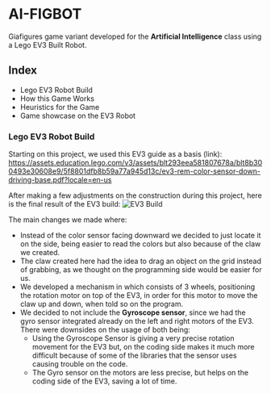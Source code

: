 # AI-FIGBOT
Giafigures game variant developed for the <strong>Artificial Intelligence</strong> class using a Lego EV3 Built Robot.

## Index
* Lego EV3 Robot Build
* How this Game Works
* Heuristics for the Game
* Game showcase on the EV3 Robot

### Lego EV3 Robot Build
Starting on this project, we used this EV3 guide as a basis (link):
https://assets.education.lego.com/v3/assets/blt293eea581807678a/blt8b300493e30608e9/5f8801dfb8b59a77a945d13c/ev3-rem-color-sensor-down-driving-base.pdf?locale=en-us

After making a few adjustments on the construction during this project, here is the final result of the EV3 build:
![EV3 Build](https://github.com/andrecfoss/AI-FIGBOT/assets/134842813/10d4fe15-a5f7-4759-a941-b44ce7eb776e)

The main changes we made where:
* Instead of the color sensor facing downward we decided to just locate it on the side, being easier to read the colors but also because of the claw we created.
* The claw created here had the idea to drag an object on the grid instead of grabbing, as we thought on the programming side would be easier for us.
* We developed a mechanism in which consists of 3 wheels, positioning the rotation motor on top of the EV3, in order for this motor to move the claw up and down, when told so on the program.
* We decided to not include the <b>Gyroscope sensor</b>, since we had the gyro sensor integrated already on the left and right motors of the EV3. There were downsides on the usage of both being:
  - Using the Gyroscope Sensor is giving a very precise rotation movement for the EV3 but, on the coding side makes it much more difficult because of some of the libraries that the sensor uses causing trouble on the code.
  - The Gyro sensor on the motors are less precise, but helps on the coding side of the EV3, saving a lot of time.

